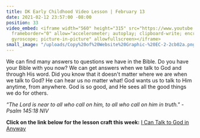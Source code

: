 ```yaml
---
title: DK Early Childhood Video Lesson | February 13
date: 2021-02-12 23:57:00 -08:00
position: 33
video_embed: <iframe width="560" height="315" src="https://www.youtube.com/embed/ns1xGMubcuI"
  frameborder="0" allow="accelerometer; autoplay; clipboard-write; encrypted-media;
  gyroscope; picture-in-picture" allowfullscreen></iframe>
small_image: "/uploads/Copy%20of%20Website%20Graphic-%20EC-2-2cb02a.png"
---
```


We can find many answers to questions we have in the Bible. Do you have your Bible with you now? We can get answers when we talk to God and through His word. Did you know that it doesn't matter where we are when we talk to God? He can hear us no matter what! God wants us to talk to Him anytime, from anywhere. God is so good, and He sees all the good things we do for others.

*“The Lord is near to all who call on him, to all who call on him in truth." -Psalm 145:18 NIV*

**Click on the link below for the lesson craft this week:**
[I Can Talk to God in Anyway](https://drive.google.com/file/d/1pSrHaXfedPs2dRqxoQPxEyKNyxE32cuW/view?usp=sharing)